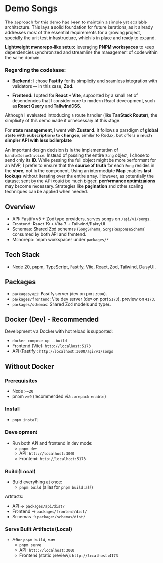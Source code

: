 # Demo Songs

The approach for this demo has been to maintain a simple yet scalable architecture. This lays a solid foundation for future iterations, as it already addresses most of the essential requirements for a growing project, specially the unit test infrastructure, which is in place and ready to expand.

**Lightweight monorepo-like setup:** leveraging **PNPM workspaces** to keep dependencies synchronized and streamline the management of code within the same domain.

### Regarding the codebase:

- **Backend:** I chose **Fastify** for its simplicity and seamless integration with validators — in this case, **Zod**.

- **Frontend:** I opted for **React + Vite**, supported by a small set of dependencies that I consider core to modern React development, such as **React Query** and **TailwindCSS**.

Although I evaluated introducing a route handler (like **TanStack Router**), the simplicity of this demo made it unnecessary at this stage.

For **state management**, I went with **Zustand**. It follows a paradigm of **global state with subscriptions to changes**, similar to Redux, but offers a **much simpler API with less boilerplate**.

An important design decision is in the implementation of `handleIssueInvoice`. Instead of passing the entire `Song` object, I chose to send only its **ID**. While passing the full object might be more performant for an MVP, I prefer to ensure that the **source of truth** for each `Song` resides in the **store**, not in the component. Using an intermediate **Map** enables **fast lookups** without iterating over the entire array. However, as potentially the dataset sent by the API could be much bigger, **performance optimizations** may become necessary. Strategies like **pagination** and other scaling techniques can be applied when needed.

## Overview

- API: Fastify v5 + Zod type providers, serves songs on `/api/v1/songs`.
- Frontend: React 19 + Vite 7 + Tailwind/DaisyUI.
- Schemas: Shared Zod schemas (`SongSchema`, `SongsResponseSchema`) consumed by both API and frontend.
- Monorepo: pnpm workspaces under `packages/*`.

## Tech Stack

- Node 20, pnpm, TypeScript, Fastify, Vite, React, Zod, Tailwind, DaisyUI.

## Packages

- `packages/api`: Fastify server (dev on port `3000`).
- `packages/frontend`: Vite dev server (dev on port `5173`), preview on `4173`.
- `packages/schemas`: Shared Zod models and types.

## Docker (Dev) - Recommended

Development via Docker with hot reload is supported:

- `docker compose up --build`
- Frontend (Vite): `http://localhost:5173`
- API (Fastify): `http://localhost:3000/api/v1/songs`

## Without Docker

### Prerequisites

- Node `>=20`
- pnpm `>=9` (recommended via `corepack enable`)

### Install

- `pnpm install`

### Development

- Run both API and frontend in dev mode:
  - `pnpm dev`
  - API: `http://localhost:3000`
  - Frontend: `http://localhost:5173`

### Build (Local)

- Build everything at once:
  - `pnpm build` (alias for `pnpm build:all`)

Artifacts:

- API -> `packages/api/dist/`
- Frontend -> `packages/frontend/dist/`
- Schemas -> `packages/schemas/dist/`

### Serve Built Artifacts (Local)

- After `pnpm build`, run:
  - `pnpm serve`
  - API: `http://localhost:3000`
  - Frontend (static preview): `http://localhost:4173`
